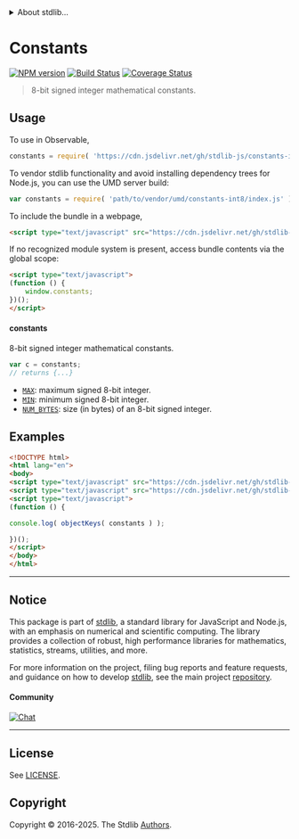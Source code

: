 <!--

@license Apache-2.0

Copyright (c) 2021 The Stdlib Authors.

Licensed under the Apache License, Version 2.0 (the "License");
you may not use this file except in compliance with the License.
You may obtain a copy of the License at

   http://www.apache.org/licenses/LICENSE-2.0

Unless required by applicable law or agreed to in writing, software
distributed under the License is distributed on an "AS IS" BASIS,
WITHOUT WARRANTIES OR CONDITIONS OF ANY KIND, either express or implied.
See the License for the specific language governing permissions and
limitations under the License.

-->


<details>
  <summary>
    About stdlib...
  </summary>
  <p>We believe in a future in which the web is a preferred environment for numerical computation. To help realize this future, we've built stdlib. stdlib is a standard library, with an emphasis on numerical and scientific computation, written in JavaScript (and C) for execution in browsers and in Node.js.</p>
  <p>The library is fully decomposable, being architected in such a way that you can swap out and mix and match APIs and functionality to cater to your exact preferences and use cases.</p>
  <p>When you use stdlib, you can be absolutely certain that you are using the most thorough, rigorous, well-written, studied, documented, tested, measured, and high-quality code out there.</p>
  <p>To join us in bringing numerical computing to the web, get started by checking us out on <a href="https://github.com/stdlib-js/stdlib">GitHub</a>, and please consider <a href="https://opencollective.com/stdlib">financially supporting stdlib</a>. We greatly appreciate your continued support!</p>
</details>

# Constants

[![NPM version][npm-image]][npm-url] [![Build Status][test-image]][test-url] [![Coverage Status][coverage-image]][coverage-url] <!-- [![dependencies][dependencies-image]][dependencies-url] -->

> 8-bit signed integer mathematical constants.



<section class="usage">

## Usage

To use in Observable,

```javascript
constants = require( 'https://cdn.jsdelivr.net/gh/stdlib-js/constants-int8@umd/browser.js' )
```

To vendor stdlib functionality and avoid installing dependency trees for Node.js, you can use the UMD server build:

```javascript
var constants = require( 'path/to/vendor/umd/constants-int8/index.js' )
```

To include the bundle in a webpage,

```html
<script type="text/javascript" src="https://cdn.jsdelivr.net/gh/stdlib-js/constants-int8@umd/browser.js"></script>
```

If no recognized module system is present, access bundle contents via the global scope:

```html
<script type="text/javascript">
(function () {
    window.constants;
})();
</script>
```

#### constants

8-bit signed integer mathematical constants.

```javascript
var c = constants;
// returns {...}
```

<!-- <toc pattern="*" > -->

<div class="namespace-toc">

-   <span class="signature">[`MAX`][@stdlib/constants/int8/max]</span><span class="delimiter">: </span><span class="description">maximum signed 8-bit integer.</span>
-   <span class="signature">[`MIN`][@stdlib/constants/int8/min]</span><span class="delimiter">: </span><span class="description">minimum signed 8-bit integer.</span>
-   <span class="signature">[`NUM_BYTES`][@stdlib/constants/int8/num-bytes]</span><span class="delimiter">: </span><span class="description">size (in bytes) of an 8-bit signed integer.</span>

</div>

<!-- </toc> -->

</section>

<!-- /.usage -->

<section class="examples">

## Examples

<!-- TODO: better examples -->

<!-- eslint no-undef: "error" -->

```html
<!DOCTYPE html>
<html lang="en">
<body>
<script type="text/javascript" src="https://cdn.jsdelivr.net/gh/stdlib-js/utils-keys@umd/browser.js"></script>
<script type="text/javascript" src="https://cdn.jsdelivr.net/gh/stdlib-js/constants-int8@umd/browser.js"></script>
<script type="text/javascript">
(function () {

console.log( objectKeys( constants ) );

})();
</script>
</body>
</html>
```

</section>

<!-- /.examples -->

<!-- Section for related `stdlib` packages. Do not manually edit this section, as it is automatically populated. -->

<section class="related">

</section>

<!-- /.related -->

<!-- Section for all links. Make sure to keep an empty line after the `section` element and another before the `/section` close. -->


<section class="main-repo" >

* * *

## Notice

This package is part of [stdlib][stdlib], a standard library for JavaScript and Node.js, with an emphasis on numerical and scientific computing. The library provides a collection of robust, high performance libraries for mathematics, statistics, streams, utilities, and more.

For more information on the project, filing bug reports and feature requests, and guidance on how to develop [stdlib][stdlib], see the main project [repository][stdlib].

#### Community

[![Chat][chat-image]][chat-url]

---

## License

See [LICENSE][stdlib-license].


## Copyright

Copyright &copy; 2016-2025. The Stdlib [Authors][stdlib-authors].

</section>

<!-- /.stdlib -->

<!-- Section for all links. Make sure to keep an empty line after the `section` element and another before the `/section` close. -->

<section class="links">

[npm-image]: http://img.shields.io/npm/v/@stdlib/constants-int8.svg
[npm-url]: https://npmjs.org/package/@stdlib/constants-int8

[test-image]: https://github.com/stdlib-js/constants-int8/actions/workflows/test.yml/badge.svg?branch=main
[test-url]: https://github.com/stdlib-js/constants-int8/actions/workflows/test.yml?query=branch:main

[coverage-image]: https://img.shields.io/codecov/c/github/stdlib-js/constants-int8/main.svg
[coverage-url]: https://codecov.io/github/stdlib-js/constants-int8?branch=main

<!--

[dependencies-image]: https://img.shields.io/david/stdlib-js/constants-int8.svg
[dependencies-url]: https://david-dm.org/stdlib-js/constants-int8/main

-->

[chat-image]: https://img.shields.io/gitter/room/stdlib-js/stdlib.svg
[chat-url]: https://app.gitter.im/#/room/#stdlib-js_stdlib:gitter.im

[stdlib]: https://github.com/stdlib-js/stdlib

[stdlib-authors]: https://github.com/stdlib-js/stdlib/graphs/contributors

[umd]: https://github.com/umdjs/umd
[es-module]: https://developer.mozilla.org/en-US/docs/Web/JavaScript/Guide/Modules

[deno-url]: https://github.com/stdlib-js/constants-int8/tree/deno
[deno-readme]: https://github.com/stdlib-js/constants-int8/blob/deno/README.md
[umd-url]: https://github.com/stdlib-js/constants-int8/tree/umd
[umd-readme]: https://github.com/stdlib-js/constants-int8/blob/umd/README.md
[esm-url]: https://github.com/stdlib-js/constants-int8/tree/esm
[esm-readme]: https://github.com/stdlib-js/constants-int8/blob/esm/README.md
[branches-url]: https://github.com/stdlib-js/constants-int8/blob/main/branches.md

[stdlib-license]: https://raw.githubusercontent.com/stdlib-js/constants-int8/main/LICENSE

<!-- <toc-links> -->

[@stdlib/constants/int8/max]: https://github.com/stdlib-js/constants-int8-max/tree/umd

[@stdlib/constants/int8/min]: https://github.com/stdlib-js/constants-int8-min/tree/umd

[@stdlib/constants/int8/num-bytes]: https://github.com/stdlib-js/constants-int8-num-bytes/tree/umd

<!-- </toc-links> -->

</section>

<!-- /.links -->
